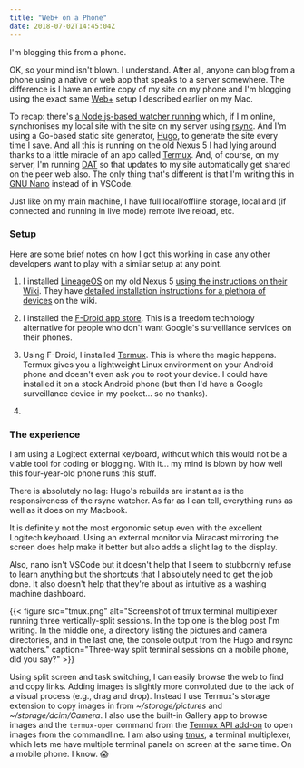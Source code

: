 ```yaml
---
title: "Web+ on a Phone"
date: 2018-07-02T14:45:04Z
---
```


I'm blogging this from a phone.

OK, so your mind isn't blown. I understand. After all, anyone can 
blog from a phone using a native or web app that speaks to a 
server somewhere. The difference is I have an entire copy of my 
site on my phone and I'm blogging using the exact same 
[Web+](/2018/06/26/web+/) setup I described earlier on my Mac.

To recap: there's [a Node.js-based watcher 
running](https://source.ind.ie/ar.al/sync) which, if I'm 
online, synchronises my local site with the site on my server 
using [rsync](https://rsync.samba.org/). And 
I'm using a Go-based static site generator, 
[Hugo](https://gohugo.io), to generate the site every time I save. 
And all this is running on the old Nexus 5 I had lying around 
thanks to a little miracle of an app called 
[Termux](https://termux.com/). And, of course, on my server, I'm 
running [DAT](https://datproject.org) so that updates to my site 
automatically get shared on the peer web also. The only thing 
that's different is that I'm writing this in [GNU 
Nano](https://en.m.wikipedia.org/wiki/GNU_nano) instead of in 
VSCode.

Just like on my main machine, I have full local/offline storage, 
local and (if connected and running in live mode) remote live 
reload, etc. 

### Setup

Here are some brief notes on how I got this working in case any 
other developers want to play with a similar setup at any point.

1. I installed [LineageOS](https://lineageos.org/) on my old Nexus 
5 [using the instructions 
on their Wiki](https://wiki.lineageos.org/devices/hammerhead). 
They have [detailed installation instructions for a plethora of 
devices](https://wiki.lineageos.org/devices/) on the wiki.

2. I installed the [F-Droid app store](https://f-droid.org/). This 
is a freedom technology alternative for people who don't want 
Google's surveillance services on their phones.

3. Using F-Droid, I installed [Termux](https://termux.com). This 
is where the magic happens. Termux gives you 
a lightweight Linux environment on your Android phone and doesn't 
even ask you to root your device. I could have installed it on a 
stock Android phone (but then I'd have a Google surveillance 
device in my pocket... so no thanks).

4. 

### The experience

I am using a Logitect external keyboard, without which this would 
not be a viable tool for coding or blogging. With it... my mind is 
blown by how well this four-year-old phone runs this stuff.

There is absolutely no lag: Hugo's rebuilds are instant as is 
the responsiveness of the rsync watcher. As far as I can tell, 
everything runs as well as it does on my Macbook.

It is definitely not the most ergonomic setup even with the 
excellent Logitech keyboard. Using an external monitor via 
Miracast mirroring the screen does help make it better but also 
adds a slight lag to the display.

Also, nano isn't VSCode but it doesn't help that I seem to 
stubbornly refuse to learn anything but the shortcuts that I 
absolutely need to get the job done. It also doesn't help that 
they're about as intuitive as a washing machine dashboard.

{{< figure src="tmux.png" alt="Screenshot of tmux terminal multiplexer running three vertically-split sessions. In the top one is the blog post I'm writing. In the middle one, a directory listing the pictures and camera directories, and in the last one, the console output from the Hugo and rsync watchers." caption="Three-way split terminal sessions on a mobile phone, did you say?" >}}

Using split screen and task switching, I can easily browse the web 
to find and copy links. Adding images is slightly more convoluted 
due to the lack of a visual process (e.g., drag and drop). Instead 
I use Termux's storage extension to copy images in from 
_~/storage/pictures_ and _~/storage/dcim/Camera_. I also use the 
built-in Gallery app to browse images and the `termux-open` 
command from the [Termux API 
add-on](https://termux.com/add-on-api.html) to open images from 
the commandline. I am also using 
[tmux](https://github.com/tmux/tmux/wiki), a terminal multiplexer, 
which lets me have multiple terminal panels on screen at the same 
time. On a mobile phone. I know. 😱


